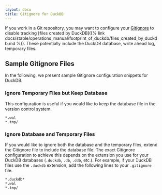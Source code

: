 ```yaml
---
layout: docu
title: Gitignore for DuckDB
---
```


If you work in a Git repository, you may want to configure your [Gitignore](https://git-scm.com/docs/gitignore) to disable tracking [files created by DuckDB]({% link docs/stable/operations_manual/footprint_of_duckdb/files_created_by_duckdb.md %}).
These potentially include the DuckDB database, write ahead log, temporary files.

## Sample Gitignore Files

In the following, we present sample Gitignore configuration snippets for DuckDB.

### Ignore Temporary Files but Keep Database

This configuration is useful if you would like to keep the database file in the version control system:

```text
*.wal
*.tmp/
```

### Ignore Database and Temporary Files

If you would like to ignore both the database and the temporary files, extend the Gitignore file to include the database file.
The exact Gitignore configuration to achieve this depends on the extension you use for your DuckDB databases (`.duckdb`, `.db`, `.ddb`, etc.).
For example, if your DuckDB files use the `.duckdb` extension, add the following lines to your `.gitignore` file:

```text
*.duckdb*
*.wal
*.tmp/
```
